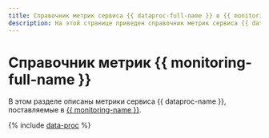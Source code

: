```yaml
---
title: Справочник метрик сервиса {{ dataproc-full-name }} в {{ monitoring-full-name }}
description: На этой странице приведен справочник метрик сервиса {{ dataproc-name }}, поставляемых в {{ monitoring-full-name }}.
---
```


# Справочник метрик {{ monitoring-full-name }}

В этом разделе описаны метрики сервиса {{ dataproc-name }}, поставляемые в [{{ monitoring-name }}](../monitoring/).

{% include [data-proc](../_includes/monitoring/metrics-ref/data-proc.md) %}